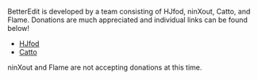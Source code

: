 BetterEdit is developed by a team consisting of HJfod, ninXout, Catto, and Flame. Donations are much appreciated and individual links can be found below!

 - [HJfod](https://www.paypal.me/hjfod)
 - [Catto](https://bmc.link/cattodev)

ninXout and Flame are not accepting donations at this time.
